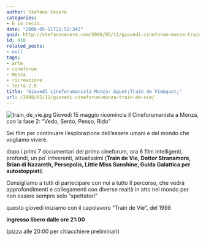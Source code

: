```yaml
---
author: Stefano Cecere
categories:
- E io cecio..
date: "2008-05-11T21:52:34Z"
guid: http://stefanocecere.com/2008/05/11/giovedi-cineforum-monza-train-de-vie/
id: 918
related_posts:
- null
tags:
- arte
- cineforum
- Monza
- ricreazione
- Terra 2.0
title: 'Giovedì cineforumanista Monza: &quot;Train de Vie&quot;'
url: /2008/05/11/giovedi-cineforum-monza-train-de-vie/
---
```


<img src='http://stefanocecere.com/wp-content/uploads/sites/3/2008/05/train_de_vie.jpg' alt='train_de_vie.jpg' align="left" />Giovedì 15 maggio ricomincia il Cineforumanista a Monza, con la fase 2: &#8220;Vedo, Sento, Penso, Rido&#8221;

Sei film per continuare l&#8217;esplorazione dell&#8217;essere umani e del mondo che vogliamo vivere.

dopo i primi 7 documentari del primo cineforum, ora 6 film intelligenti, profondi, un po&#8217; irriverenti, attualissimi (**Train de Vie, Dottor Stranamore, Brian di Nazareth, Persepolis, Little Miss Sunshine, Guida Galattica per autostoppisti**)

Consigliamo a tutti di partecipare con noi a tutto il percorso, che vedrà approfondimenti e collegamenti con diverse realtà in atto nel mondo per non essere sempre solo &#8220;spettatori&#8221;

questo giovedì iniziamo con il capolavoro &#8220;Train de Vie&#8221;, del 1998
  
**ingresso libero dalle ore 21:00**

(pizza alle 20:00 per chiacchiere preliminari)